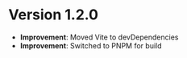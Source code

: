 # Version 1.2.0

-   **Improvement**: Moved Vite to devDependencies
-   **Improvement**: Switched to PNPM for build
